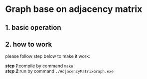 # Graph base on adjacency matrix

## 1. basic operation


## 2. how to work  
please follow step below to make it work:

__*step 1*__:compile by command `make`  
__*step 2*__:run by command `./AdjacencyMatrixGraph.exe`